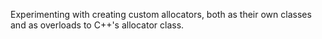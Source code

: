 Experimenting with creating custom allocators, both as their own classes and as overloads to C++'s allocator class.
